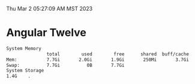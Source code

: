 Thu Mar  2 05:27:09 AM MST 2023

# Angular Twelve

```bash
System Memory
               total        used        free      shared  buff/cache   available
Mem:           7.7Gi       2.0Gi       1.9Gi       250Mi       3.7Gi       5.1Gi
Swap:          7.7Gi          0B       7.7Gi
System Storage
1.4G	.
```
